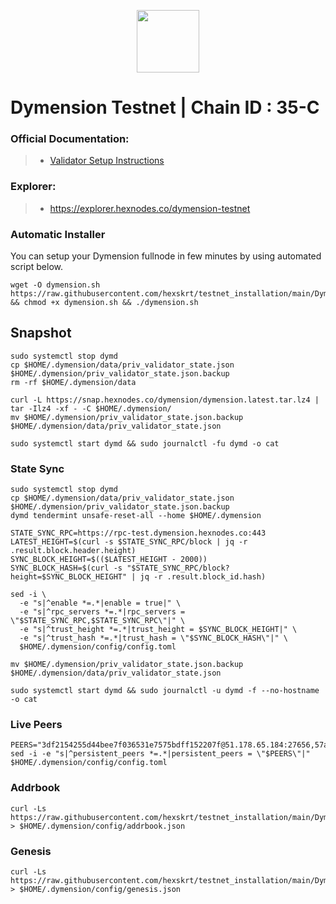 <p align="center">
  <img height="100" height="auto" src="https://github.com/hexskrt/explorer/blob/7d35cffe8566d44a61bac5f541cc4b94940b5ae0/public/logos/dymension.png">
</p>

# Dymension Testnet | Chain ID : 35-C

### Official Documentation:
>- [Validator Setup Instructions](https://docs.dymension.xyz/validate/dymension-hub/build-dymd)

### Explorer:
>-  https://explorer.hexnodes.co/dymension-testnet

### Automatic Installer
You can setup your Dymension fullnode in few minutes by using automated script below.
```
wget -O dymension.sh https://raw.githubusercontent.com/hexskrt/testnet_installation/main/Dymension/dymension.sh && chmod +x dymension.sh && ./dymension.sh
```

## Snapshot
```
sudo systemctl stop dymd
cp $HOME/.dymension/data/priv_validator_state.json $HOME/.dymension/priv_validator_state.json.backup
rm -rf $HOME/.dymension/data

curl -L https://snap.hexnodes.co/dymension/dymension.latest.tar.lz4 | tar -Ilz4 -xf - -C $HOME/.dymension/
mv $HOME/.dymension/priv_validator_state.json.backup $HOME/.dymension/data/priv_validator_state.json

sudo systemctl start dymd && sudo journalctl -fu dymd -o cat
```

### State Sync
```
sudo systemctl stop dymd
cp $HOME/.dymension/data/priv_validator_state.json $HOME/.dymension/priv_validator_state.json.backup
dymd tendermint unsafe-reset-all --home $HOME/.dymension

STATE_SYNC_RPC=https://rpc-test.dymension.hexnodes.co:443
LATEST_HEIGHT=$(curl -s $STATE_SYNC_RPC/block | jq -r .result.block.header.height)
SYNC_BLOCK_HEIGHT=$(($LATEST_HEIGHT - 2000))
SYNC_BLOCK_HASH=$(curl -s "$STATE_SYNC_RPC/block?height=$SYNC_BLOCK_HEIGHT" | jq -r .result.block_id.hash)

sed -i \
  -e "s|^enable *=.*|enable = true|" \
  -e "s|^rpc_servers *=.*|rpc_servers = \"$STATE_SYNC_RPC,$STATE_SYNC_RPC\"|" \
  -e "s|^trust_height *=.*|trust_height = $SYNC_BLOCK_HEIGHT|" \
  -e "s|^trust_hash *=.*|trust_hash = \"$SYNC_BLOCK_HASH\"|" \
  $HOME/.dymension/config/config.toml

mv $HOME/.dymension/priv_validator_state.json.backup $HOME/.dymension/data/priv_validator_state.json

sudo systemctl start dymd && sudo journalctl -u dymd -f --no-hostname -o cat
```

### Live Peers
```
PEERS="3df2154255d44bee7f036531e7575bdff152207f@51.178.65.184:27656,57a66a59cc291887f35e231b4469e2c957728862@46.4.5.45:20556,db0264c412618949ce3a63cb07328d027e433372@146.19.24.101:26646,80cce834fc749c0a9f47182665f833f97170ff4b@65.108.104.167:46656,61ddab0e1af7b8576880a6ebfd96e8a09629babc@65.21.216.73:11256,22bb74602c802bfbd4944bcadd4d5e300f2033f9@38.242.238.146:51656,290ec1fc5cc5667d4e072cf336758d744d291ef1@65.109.104.118:26656,addfc6d77659df2a91523128e40833a7cdcc603c@65.108.233.102:31656,63996f52b1dc68259ff64bb2546625c71fc9d546@176.9.48.38:26656,0d30a0790a216d01c9759ab48192d9154381e6c0@136.243.88.91:3240,77791ee9b1eb56682335c451c296f450ee649c01@44.209.89.17:26656,618ef1f11412046f6ae1230704f8d3bd9a3fee68@3.88.104.53:26656,f8175ce7bc19d015ec17083fe19b80eae2bd2a9c@65.21.239.60:46656,140d07c40c964eb063d4526561ca92e8ed796b9b@65.109.82.249:29656,998b19ed2c580acaa2fdb5057e2930a38f041750@65.109.122.105:60556,206049f230d60211e6fd746bdd430a81e53fdf3f@161.97.133.54:26656,f4be55edab4b5cb40464aa50def5d2cd39359e67@185.182.185.101:26656,513557be25d2edc51481be90c808f72cd662e1d2@167.235.250.107:26656,b37f08836471fd72e20853887b73f657d68cf96d@148.251.177.108:20556,5a0cee849e4a909b42c8b9b2df4a1e737ff2b715@194.233.90.134:26656,a98484ac9cb8235bd6a65cdf7648107e3d14dab4@116.202.231.58:14656"
sed -i -e "s|^persistent_peers *=.*|persistent_peers = \"$PEERS\"|" $HOME/.dymension/config/config.toml
```

### Addrbook
```
curl -Ls https://raw.githubusercontent.com/hexskrt/testnet_installation/main/Dymension/addrbook.json > $HOME/.dymension/config/addrbook.json
```
### Genesis
```
curl -Ls https://raw.githubusercontent.com/hexskrt/testnet_installation/main/Dymension/genesis.json > $HOME/.dymension/config/genesis.json
```